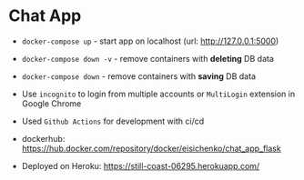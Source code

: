 # Chat App

- `docker-compose up` - start app on localhost (url:  http://127.0.0.1:5000)

- `docker-compose down -v` - remove containers with **deleting** DB data

- `docker-compose down` - remove containers with **saving** DB data

- Use `incognito` to login from multiple accounts or `MultiLogin` extension in Google Chrome

- Used `Github Actions` for development with ci/cd

- dockerhub: https://hub.docker.com/repository/docker/eisichenko/chat_app_flask

- Deployed on Heroku: https://still-coast-06295.herokuapp.com/

